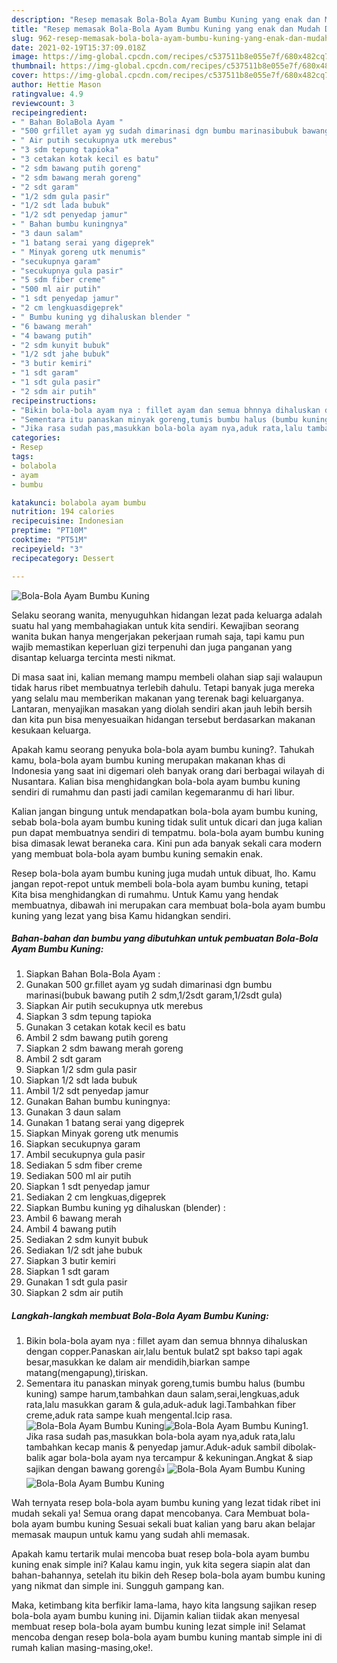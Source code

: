 ```yaml
---
description: "Resep memasak Bola-Bola Ayam Bumbu Kuning yang enak dan Mudah Dibuat"
title: "Resep memasak Bola-Bola Ayam Bumbu Kuning yang enak dan Mudah Dibuat"
slug: 962-resep-memasak-bola-bola-ayam-bumbu-kuning-yang-enak-dan-mudah-dibuat
date: 2021-02-19T15:37:09.018Z
image: https://img-global.cpcdn.com/recipes/c537511b8e055e7f/680x482cq70/bola-bola-ayam-bumbu-kuning-foto-resep-utama.jpg
thumbnail: https://img-global.cpcdn.com/recipes/c537511b8e055e7f/680x482cq70/bola-bola-ayam-bumbu-kuning-foto-resep-utama.jpg
cover: https://img-global.cpcdn.com/recipes/c537511b8e055e7f/680x482cq70/bola-bola-ayam-bumbu-kuning-foto-resep-utama.jpg
author: Hettie Mason
ratingvalue: 4.9
reviewcount: 3
recipeingredient:
- " Bahan BolaBola Ayam "
- "500 grfillet ayam yg sudah dimarinasi dgn bumbu marinasibubuk bawang putih 2 sdm12sdt garam12sdt gula"
- " Air putih secukupnya utk merebus"
- "3 sdm tepung tapioka"
- "3 cetakan kotak kecil es batu"
- "2 sdm bawang putih goreng"
- "2 sdm bawang merah goreng"
- "2 sdt garam"
- "1/2 sdm gula pasir"
- "1/2 sdt lada bubuk"
- "1/2 sdt penyedap jamur"
- " Bahan bumbu kuningnya"
- "3 daun salam"
- "1 batang serai yang digeprek"
- " Minyak goreng utk menumis"
- "secukupnya garam"
- "secukupnya gula pasir"
- "5 sdm fiber creme"
- "500 ml air putih"
- "1 sdt penyedap jamur"
- "2 cm lengkuasdigeprek"
- " Bumbu kuning yg dihaluskan blender "
- "6 bawang merah"
- "4 bawang putih"
- "2 sdm kunyit bubuk"
- "1/2 sdt jahe bubuk"
- "3 butir kemiri"
- "1 sdt garam"
- "1 sdt gula pasir"
- "2 sdm air putih"
recipeinstructions:
- "Bikin bola-bola ayam nya : fillet ayam dan semua bhnnya dihaluskan dengan copper.Panaskan air,lalu bentuk bulat2 spt bakso tapi agak besar,masukkan ke dalam air mendidih,biarkan sampe matang(mengapung),tiriskan."
- "Sementara itu panaskan minyak goreng,tumis bumbu halus (bumbu kuning) sampe harum,tambahkan daun salam,serai,lengkuas,aduk rata,lalu masukkan garam &amp; gula,aduk-aduk lagi.Tambahkan fiber creme,aduk rata sampe kuah mengental.Icip rasa."
- "Jika rasa sudah pas,masukkan bola-bola ayam nya,aduk rata,lalu tambahkan kecap manis &amp; penyedap jamur.Aduk-aduk sambil dibolak-balik agar bola-bola ayam nya tercampur &amp; kekuningan.Angkat &amp; siap sajikan dengan bawang goreng👍"
categories:
- Resep
tags:
- bolabola
- ayam
- bumbu

katakunci: bolabola ayam bumbu 
nutrition: 194 calories
recipecuisine: Indonesian
preptime: "PT10M"
cooktime: "PT51M"
recipeyield: "3"
recipecategory: Dessert

---
```



![Bola-Bola Ayam Bumbu Kuning](https://img-global.cpcdn.com/recipes/c537511b8e055e7f/680x482cq70/bola-bola-ayam-bumbu-kuning-foto-resep-utama.jpg)

Selaku seorang wanita, menyuguhkan hidangan lezat pada keluarga adalah suatu hal yang membahagiakan untuk kita sendiri. Kewajiban seorang  wanita bukan hanya mengerjakan pekerjaan rumah saja, tapi kamu pun wajib memastikan keperluan gizi terpenuhi dan juga panganan yang disantap keluarga tercinta mesti nikmat.

Di masa  saat ini, kalian memang mampu membeli olahan siap saji walaupun tidak harus ribet membuatnya terlebih dahulu. Tetapi banyak juga mereka yang selalu mau memberikan makanan yang terenak bagi keluarganya. Lantaran, menyajikan masakan yang diolah sendiri akan jauh lebih bersih dan kita pun bisa menyesuaikan hidangan tersebut berdasarkan makanan kesukaan keluarga. 



Apakah kamu seorang penyuka bola-bola ayam bumbu kuning?. Tahukah kamu, bola-bola ayam bumbu kuning merupakan makanan khas di Indonesia yang saat ini digemari oleh banyak orang dari berbagai wilayah di Nusantara. Kalian bisa menghidangkan bola-bola ayam bumbu kuning sendiri di rumahmu dan pasti jadi camilan kegemaranmu di hari libur.

Kalian jangan bingung untuk mendapatkan bola-bola ayam bumbu kuning, sebab bola-bola ayam bumbu kuning tidak sulit untuk dicari dan juga kalian pun dapat membuatnya sendiri di tempatmu. bola-bola ayam bumbu kuning bisa dimasak lewat beraneka cara. Kini pun ada banyak sekali cara modern yang membuat bola-bola ayam bumbu kuning semakin enak.

Resep bola-bola ayam bumbu kuning juga mudah untuk dibuat, lho. Kamu jangan repot-repot untuk membeli bola-bola ayam bumbu kuning, tetapi Kita bisa menghidangkan di rumahmu. Untuk Kamu yang hendak membuatnya, dibawah ini merupakan cara membuat bola-bola ayam bumbu kuning yang lezat yang bisa Kamu hidangkan sendiri.

<!--inarticleads1-->

##### Bahan-bahan dan bumbu yang dibutuhkan untuk pembuatan Bola-Bola Ayam Bumbu Kuning:

1. Siapkan  Bahan Bola-Bola Ayam :
1. Gunakan 500 gr.fillet ayam yg sudah dimarinasi dgn bumbu marinasi(bubuk bawang putih 2 sdm,1/2sdt garam,1/2sdt gula)
1. Siapkan  Air putih secukupnya utk merebus
1. Siapkan 3 sdm tepung tapioka
1. Gunakan 3 cetakan kotak kecil es batu
1. Ambil 2 sdm bawang putih goreng
1. Siapkan 2 sdm bawang merah goreng
1. Ambil 2 sdt garam
1. Siapkan 1/2 sdm gula pasir
1. Siapkan 1/2 sdt lada bubuk
1. Ambil 1/2 sdt penyedap jamur
1. Gunakan  Bahan bumbu kuningnya:
1. Gunakan 3 daun salam
1. Gunakan 1 batang serai yang digeprek
1. Siapkan  Minyak goreng utk menumis
1. Siapkan secukupnya garam
1. Ambil secukupnya gula pasir
1. Sediakan 5 sdm fiber creme
1. Sediakan 500 ml air putih
1. Siapkan 1 sdt penyedap jamur
1. Sediakan 2 cm lengkuas,digeprek
1. Siapkan  Bumbu kuning yg dihaluskan (blender) :
1. Ambil 6 bawang merah
1. Ambil 4 bawang putih
1. Sediakan 2 sdm kunyit bubuk
1. Sediakan 1/2 sdt jahe bubuk
1. Siapkan 3 butir kemiri
1. Siapkan 1 sdt garam
1. Gunakan 1 sdt gula pasir
1. Siapkan 2 sdm air putih




<!--inarticleads2-->

##### Langkah-langkah membuat Bola-Bola Ayam Bumbu Kuning:

1. Bikin bola-bola ayam nya : fillet ayam dan semua bhnnya dihaluskan dengan copper.Panaskan air,lalu bentuk bulat2 spt bakso tapi agak besar,masukkan ke dalam air mendidih,biarkan sampe matang(mengapung),tiriskan.
1. Sementara itu panaskan minyak goreng,tumis bumbu halus (bumbu kuning) sampe harum,tambahkan daun salam,serai,lengkuas,aduk rata,lalu masukkan garam &amp; gula,aduk-aduk lagi.Tambahkan fiber creme,aduk rata sampe kuah mengental.Icip rasa.
<img src="//assets-global.cpcdn.com/assets/icons/button_play-2c75c40dde080a61004c1f40b05d8f140eaff45d7e9e6481dc71c63d2e7c4909.png" alt="Bola-Bola Ayam Bumbu Kuning"><img src="//assets-global.cpcdn.com/assets/icons/button_play-2c75c40dde080a61004c1f40b05d8f140eaff45d7e9e6481dc71c63d2e7c4909.png" alt="Bola-Bola Ayam Bumbu Kuning">1. Jika rasa sudah pas,masukkan bola-bola ayam nya,aduk rata,lalu tambahkan kecap manis &amp; penyedap jamur.Aduk-aduk sambil dibolak-balik agar bola-bola ayam nya tercampur &amp; kekuningan.Angkat &amp; siap sajikan dengan bawang goreng👍
<img src="//assets-global.cpcdn.com/assets/icons/button_play-2c75c40dde080a61004c1f40b05d8f140eaff45d7e9e6481dc71c63d2e7c4909.png" alt="Bola-Bola Ayam Bumbu Kuning"><img src="//assets-global.cpcdn.com/assets/icons/button_play-2c75c40dde080a61004c1f40b05d8f140eaff45d7e9e6481dc71c63d2e7c4909.png" alt="Bola-Bola Ayam Bumbu Kuning">



Wah ternyata resep bola-bola ayam bumbu kuning yang lezat tidak ribet ini mudah sekali ya! Semua orang dapat mencobanya. Cara Membuat bola-bola ayam bumbu kuning Sesuai sekali buat kalian yang baru akan belajar memasak maupun untuk kamu yang sudah ahli memasak.

Apakah kamu tertarik mulai mencoba buat resep bola-bola ayam bumbu kuning enak simple ini? Kalau kamu ingin, yuk kita segera siapin alat dan bahan-bahannya, setelah itu bikin deh Resep bola-bola ayam bumbu kuning yang nikmat dan simple ini. Sungguh gampang kan. 

Maka, ketimbang kita berfikir lama-lama, hayo kita langsung sajikan resep bola-bola ayam bumbu kuning ini. Dijamin kalian tiidak akan menyesal membuat resep bola-bola ayam bumbu kuning lezat simple ini! Selamat mencoba dengan resep bola-bola ayam bumbu kuning mantab simple ini di rumah kalian masing-masing,oke!.


